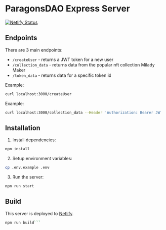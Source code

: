 # ParagonsDAO Express Server

[![Netlify Status](https://api.netlify.com/api/v1/badges/c15a0031-6cd1-455e-8498-960b85e08232/deploy-status)](https://app.netlify.com/sites/paragon-express-nft-f1lth/deploys)

## Endpoints
There are 3 main endpoints: 
- `/createUser` - returns a JWT token for a new user
- `/collection_data` - returns data from the popular nft collection Milady Maker
- `/token_data` - returns data for a specific token id
  
Example: 
```bash
curl localhost:3000/createUser
```
Example: 
```bash
curl localhost:3000/collection_data --Header 'Authorization: Bearer JWT_TOKEN'
```

## Installation

1. Install dependencies:

```bash
npm install
```

2. Setup environment variables:

```bash
cp .env.example .env
```

3. Run the server:

```bash
npm run start
```

## Build

This server is deployed to [Netlify](https://www.netlify.com/).
```bash
npm run build```